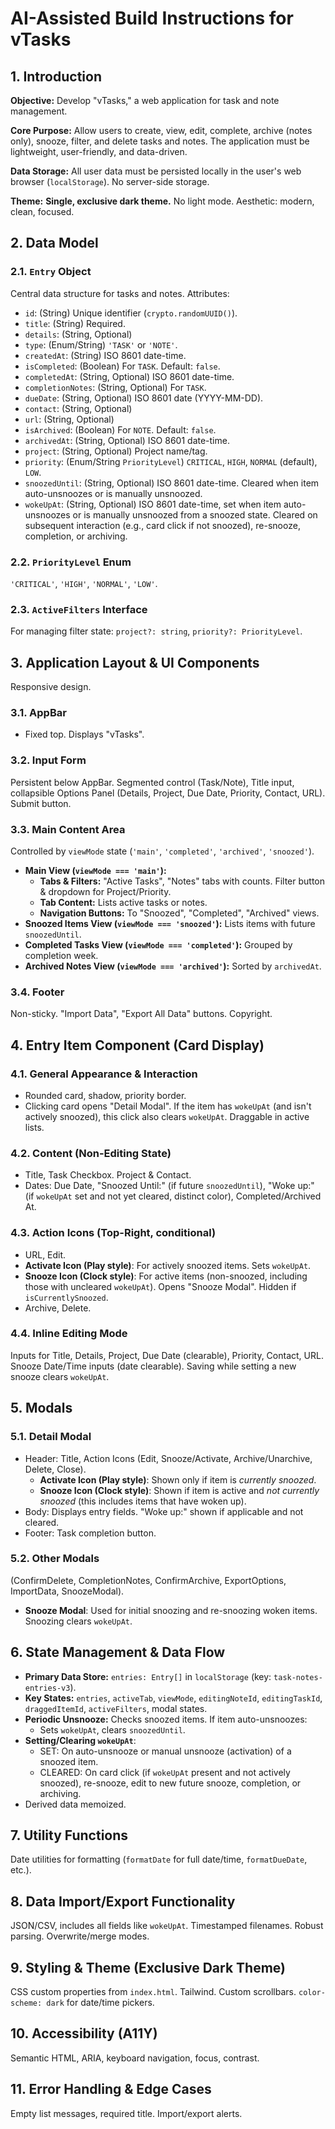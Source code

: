 
# AI-Assisted Build Instructions for vTasks

## 1. Introduction

**Objective:** Develop "vTasks," a web application for task and note management.

**Core Purpose:** Allow users to create, view, edit, complete, archive (notes only), snooze, filter, and delete tasks and notes. The application must be lightweight, user-friendly, and data-driven.

**Data Storage:** All user data must be persisted locally in the user's web browser (`localStorage`). No server-side storage.

**Theme:** **Single, exclusive dark theme.** No light mode. Aesthetic: modern, clean, focused.

## 2. Data Model

### 2.1. `Entry` Object
Central data structure for tasks and notes. Attributes:

*   `id`: (String) Unique identifier (`crypto.randomUUID()`).
*   `title`: (String) Required.
*   `details`: (String, Optional)
*   `type`: (Enum/String) `'TASK'` or `'NOTE'`.
*   `createdAt`: (String) ISO 8601 date-time.
*   `isCompleted`: (Boolean) For `TASK`. Default: `false`.
*   `completedAt`: (String, Optional) ISO 8601 date-time.
*   `completionNotes`: (String, Optional) For `TASK`.
*   `dueDate`: (String, Optional) ISO 8601 date (YYYY-MM-DD).
*   `contact`: (String, Optional)
*   `url`: (String, Optional)
*   `isArchived`: (Boolean) For `NOTE`. Default: `false`.
*   `archivedAt`: (String, Optional) ISO 8601 date-time.
*   `project`: (String, Optional) Project name/tag.
*   `priority`: (Enum/String `PriorityLevel`) `CRITICAL`, `HIGH`, `NORMAL` (default), `LOW`.
*   `snoozedUntil`: (String, Optional) ISO 8601 date-time. Cleared when item auto-unsnoozes or is manually unsnoozed.
*   `wokeUpAt`: (String, Optional) ISO 8601 date-time, set when item auto-unsnoozes or is manually unsnoozed from a snoozed state. Cleared on subsequent interaction (e.g., card click if not snoozed), re-snooze, completion, or archiving.

### 2.2. `PriorityLevel` Enum
`'CRITICAL'`, `'HIGH'`, `'NORMAL'`, `'LOW'`.

### 2.3. `ActiveFilters` Interface
For managing filter state: `project?: string`, `priority?: PriorityLevel`.

## 3. Application Layout & UI Components

Responsive design.

### 3.1. AppBar
*   Fixed top. Displays "vTasks".

### 3.2. Input Form
Persistent below AppBar. Segmented control (Task/Note), Title input, collapsible Options Panel (Details, Project, Due Date, Priority, Contact, URL). Submit button.

### 3.3. Main Content Area
Controlled by `viewMode` state (`'main'`, `'completed'`, `'archived'`, `'snoozed'`).

*   **Main View (`viewMode === 'main'`):**
    *   **Tabs & Filters:** "Active Tasks", "Notes" tabs with counts. Filter button & dropdown for Project/Priority.
    *   **Tab Content:** Lists active tasks or notes.
    *   **Navigation Buttons:** To "Snoozed", "Completed", "Archived" views.
*   **Snoozed Items View (`viewMode === 'snoozed'`):** Lists items with future `snoozedUntil`.
*   **Completed Tasks View (`viewMode === 'completed'`):** Grouped by completion week.
*   **Archived Notes View (`viewMode === 'archived'`):** Sorted by `archivedAt`.

### 3.4. Footer
Non-sticky. "Import Data", "Export All Data" buttons. Copyright.

## 4. Entry Item Component (Card Display)

### 4.1. General Appearance & Interaction
*   Rounded card, shadow, priority border.
*   Clicking card opens "Detail Modal". If the item has `wokeUpAt` (and isn't actively snoozed), this click also clears `wokeUpAt`. Draggable in active lists.

### 4.2. Content (Non-Editing State)
*   Title, Task Checkbox. Project & Contact.
*   Dates: Due Date, "Snoozed Until:" (if future `snoozedUntil`), "Woke up:" (if `wokeUpAt` set and not yet cleared, distinct color), Completed/Archived At.

### 4.3. Action Icons (Top-Right, conditional)
*   URL, Edit.
*   **Activate Icon (Play style)**: For actively snoozed items. Sets `wokeUpAt`.
*   **Snooze Icon (Clock style)**: For active items (non-snoozed, including those with uncleared `wokeUpAt`). Opens "Snooze Modal". Hidden if `isCurrentlySnoozed`.
*   Archive, Delete.

### 4.4. Inline Editing Mode
Inputs for Title, Details, Project, Due Date (clearable), Priority, Contact, URL. Snooze Date/Time inputs (date clearable). Saving while setting a new snooze clears `wokeUpAt`.

## 5. Modals

### 5.1. Detail Modal
*   Header: Title, Action Icons (Edit, Snooze/Activate, Archive/Unarchive, Delete, Close).
    *   **Activate Icon (Play style)**: Shown only if item is *currently snoozed*.
    *   **Snooze Icon (Clock style)**: Shown if item is active and *not currently snoozed* (this includes items that have woken up).
*   Body: Displays entry fields. "Woke up:" shown if applicable and not cleared.
*   Footer: Task completion button.

### 5.2. Other Modals
(ConfirmDelete, CompletionNotes, ConfirmArchive, ExportOptions, ImportData, SnoozeModal).
*   **Snooze Modal**: Used for initial snoozing and re-snoozing woken items. Snoozing clears `wokeUpAt`.

## 6. State Management & Data Flow

*   **Primary Data Store:** `entries: Entry[]` in `localStorage` (key: `task-notes-entries-v3`).
*   **Key States:** `entries`, `activeTab`, `viewMode`, `editingNoteId`, `editingTaskId`, `draggedItemId`, `activeFilters`, modal states.
*   **Periodic Unsnooze:** Checks snoozed items. If item auto-unsnoozes:
    *   Sets `wokeUpAt`, clears `snoozedUntil`.
*   **Setting/Clearing `wokeUpAt`**:
    *   SET: On auto-unsnooze or manual unsnooze (activation) of a snoozed item.
    *   CLEARED: On card click (if `wokeUpAt` present and not actively snoozed), re-snooze, edit to new future snooze, completion, or archiving.
*   Derived data memoized.

## 7. Utility Functions

Date utilities for formatting (`formatDate` for full date/time, `formatDueDate`, etc.).

## 8. Data Import/Export Functionality

JSON/CSV, includes all fields like `wokeUpAt`. Timestamped filenames. Robust parsing. Overwrite/merge modes.

## 9. Styling & Theme (Exclusive Dark Theme)

CSS custom properties from `index.html`. Tailwind. Custom scrollbars. `color-scheme: dark` for date/time pickers.

## 10. Accessibility (A11Y)

Semantic HTML, ARIA, keyboard navigation, focus, contrast.

## 11. Error Handling & Edge Cases

Empty list messages, required title. Import/export alerts.